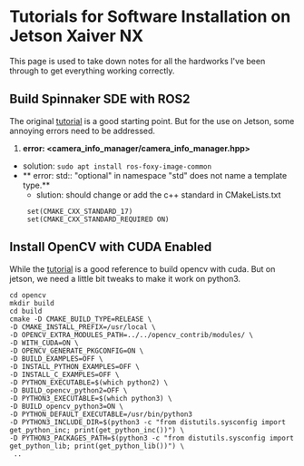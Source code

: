# Tutorials for Software Installation on Jetson Xaiver NX

This page is used to take down notes for all the hardworks I've been through to get everything working correctly.


## Build Spinnaker SDE with ROS2
The original [tutorial](https://docs.ros.org/en/iron/p/spinnaker_camera_driver/) is a good starting point. But for the use on Jetson, some annoying errors need to be addressed.

1. **error: <camera_info_manager/camera_info_manager.hpp>**
 - solution:
   `sudo apt install ros-foxy-image-common`
- ** error: std:: "optional" in namespace "std" does not name a template type.**
	- slution: should change or add the c++ standard in CMakeLists.txt
   ```
	set(CMAKE_CXX_STANDARD_17)
	set(CMAKE_CXX_STANDARD_REQUIRED ON)
   ```
  
## Install OpenCV with CUDA Enabled
While the [tutorial](https://developer.ridgerun.com/wiki/index.php/Compiling_OpenCV_from_Source) is a good reference to build opencv with cuda. But on jetson, we need a little bit tweaks to make it work on python3.
```
cd opencv
mkdir build
cd build
cmake -D CMAKE_BUILD_TYPE=RELEASE \
-D CMAKE_INSTALL_PREFIX=/usr/local \
-D OPENCV_EXTRA_MODULES_PATH=../../opencv_contrib/modules/ \
-D WITH_CUDA=ON \
-D OPENCV_GENERATE_PKGCONFIG=ON \
-D BUILD_EXAMPLES=OFF \
-D INSTALL_PYTHON_EXAMPLES=OFF \
-D INSTALL_C_EXAMPLES=OFF \
-D PYTHON_EXECUTABLE=$(which python2) \
-D BUILD_opencv_python2=OFF \
-D PYTHON3_EXECUTABLE=$(which python3) \
-D BUILD_opencv_python3=ON \
-D PYTHON_DEFAULT_EXECUTABLE=/usr/bin/python3
-D PYTHON3_INCLUDE_DIR=$(python3 -c "from distutils.sysconfig import get_python_inc; print(get_python_inc())") \
-D PYTHON3_PACKAGES_PATH=$(python3 -c "from distutils.sysconfig import get_python_lib; print(get_python_lib())") \
 ..
```

